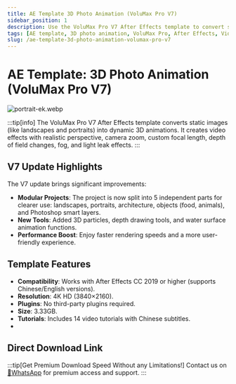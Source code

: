```yaml
---
title: AE Template 3D Photo Animation (VoluMax Pro V7)
sidebar_position: 1
description: Use the VoluMax Pro V7 After Effects template to convert static landscape and portrait images into dynamic 3D animations with camera zoom, rotation, and depth effects.
tags: [AE template, 3D photo animation, VoluMax Pro, After Effects, Videohive, image to video, 3D effect]
slug: /ae-template-3d-photo-animation-volumax-pro-v7
---
```

<!--Above is Setting Part-generate depend on content meet Google Seo, you need to balance automation efficiency with Google’s core ranking factors—especially E-E-A-T (Experience, Expertise, Authoritativeness, Trustworthiness), -->

<!--First Part-This is Title -->
# AE Template: 3D Photo Animation (VoluMax Pro V7)

<!--Second Part-This is First Banner -->
![portrait-ek.webp](https://list.ucards.store/d/img/portrait-ek.webp)

:::tip[info]
The VoluMax Pro V7 After Effects template converts static images (like landscapes and portraits) into dynamic 3D animations. It creates video effects with realistic perspective, camera zoom, custom focal length, depth of field changes, fog, and light leak effects.
:::

## V7 Update Highlights

The V7 update brings significant improvements:

- **Modular Projects**: The project is now split into 5 independent parts for clearer use: landscapes, portraits, architecture, objects (food, animals), and Photoshop smart layers.
- **New Tools**: Added 3D particles, depth drawing tools, and water surface animation functions.
- **Performance Boost**: Enjoy faster rendering speeds and a more user-friendly experience.

## Template Features

- **Compatibility**: Works with After Effects CC 2019 or higher (supports Chinese/English versions).
- **Resolution**: 4K HD (3840×2160).
- **Plugins**: No third-party plugins required.
- **Size**: 3.33GB.
- **Tutorials**: Includes 14 video tutorials with Chinese subtitles.
- 
## Direct Download Link
:::tip[Get Premium Download Speed Without any Limitations!]
Contact us on [💬WhatsApp](https://wa.me/+8613237610083) for premium  access and support.
:::

